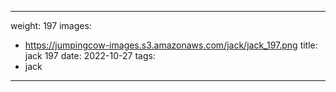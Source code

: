 
---
weight: 197
images:
- https://jumpingcow-images.s3.amazonaws.com/jack/jack_197.png
title: jack 197
date: 2022-10-27
tags:
- jack
---
